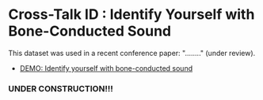 # Cross-Talk ID : Identify Yourself with Bone-Conducted Sound

This dataset was used in a recent conference paper: "........" (under review).

- [DEMO: Identify yourself with bone-conducted sound](https://youtu.be/LQtHSgGGkHc)

### UNDER CONSTRUCTION!!!